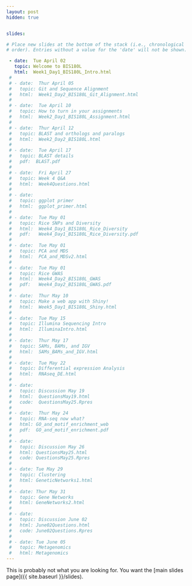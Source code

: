 ```yaml
---
layout: post
hidden: true


slides:

# Place new slides at the bottom of the stack (i.e., chronological
# order). Entries without a value for the 'date' will not be shown.

 - date:  Tue April 02
   topic: Welcome to BIS180L
   html:  Week1_Day1_BIS180L_Intro.html
 # 
 # - date:  Thur April 05
 #   topic: Git and Sequence Alignment
 #   html:  Week1_Day2_BIS180L_Git_Alignment.html
 # 
 # - date:  Tue April 10
 #   topic: How to turn in your assignments
 #   html:  Week2_Day1_BIS180L_Assignment.html
 # 
 # - date:  Thur April 12
 #   topic: BLAST and orthologs and paralogs
 #   html:  Week2_Day2_BIS180L.html
 # 
 # - date:  Tue April 17
 #   topic: BLAST details
 #   pdf:  BLAST.pdf
 # 
 # - date:  Fri April 27
 #   topic: Week 4 Q&A
 #   html:  Week4Questions.html
 # 
 # - date:  
 #   topic: ggplot primer
 #   html:  ggplot_primer.html
 # 
 # - date:  Tue May 01
 #   topic: Rice SNPs and Diversity
 #   html:  Week4_Day1_BIS180L_Rice_Diversity
 #   pdf:   Week4_Day1_BIS180L_Rice_Diversity.pdf
 # 
 # - date:  Tue May 01
 #   topic: PCA and MDS
 #   html:  PCA_and_MDSv2.html
 # 
 # - date:  Tue May 01
 #   topic: Rice GWAS
 #   html:  Week4_Day2_BIS180L_GWAS
 #   pdf:   Week4_Day2_BIS180L_GWAS.pdf
 # 
 # - date:  Thur May 10
 #   topic: Make a web app with Shiny!
 #   html:  Week5_Day1_BIS180L_Shiny.html
 # 
 # - date:  Tue May 15
 #   topic: Illumina Sequencing Intro
 #   html:  IlluminaIntro.html
 # 
 # - date:  Thur May 17
 #   topic: SAMs, BAMs, and IGV
 #   html:  SAMs_BAMs_and_IGV.html
 # 
 # - date:  Tue May 22
 #   topic: Differential expression Analysis
 #   html:  RNAseq_DE.html
 # 
 # - date:  
 #   topic: Discussion May 19
 #   html:  QuestionsMay19.html
 #   code:  QuestionsMay25.Rpres
 # 
 # - date:  Thur May 24
 #   topic: RNA-seq now what?
 #   html: GO_and_motif_enrichment_web
 #   pdf:  GO_and_motif_enrichment.pdf
 # 
 # - date:  
 #   topic: Discussion May 26
 #   html: QuestionsMay25.html
 #   code: QuestionsMay25.Rpres
 # 
 # - date: Tue May 29 
 #   topic: Clustering
 #   html: GeneticNetworks1.html
 # 
 # - date: Thur May 31 
 #   topic: Gene Networks
 #   html: GeneNetworks2.html
 # 
 # - date:  
 #   topic: Discussion June 02
 #   html: June02Questions.html
 #   code: June02Questions.Rpres
 # 
 # - date: Tue June 05
 #   topic: Metagenomics
 #   html: Metagenomics
---
```


This is probably not what you are looking for. You want the [main slides page]({{ site.baseurl }}/slides).
